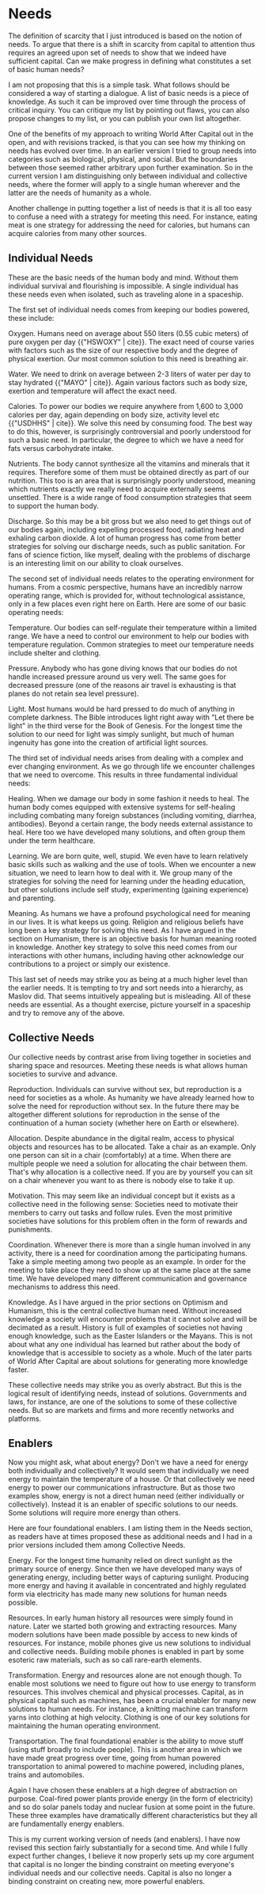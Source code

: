 # Needs

The definition of scarcity that I just introduced is based on the notion of needs. To argue that there is a shift in scarcity from capital to attention thus requires an agreed upon set of needs to show that we indeed have sufficient capital. Can we make progress in defining what constitutes a set of basic human needs?

I am not proposing that this is a simple task. What follows should be considered a way of starting a dialogue. A list of basic needs is a piece of knowledge. As such it can be improved over time through the process of critical inquiry. You can critique my list by pointing out flaws, you can also propose changes to my list, or you can publish your own list altogether.

One of the benefits of my approach to writing World After Capital out in the open, and with revisions tracked, is that you can see how my thinking on needs has evolved over time. In an earlier version I tried to group needs into categories such as biological, physical, and social. But the boundaries between those seemed rather arbitrary upon further examination. So in the current version I am distinguishing only between individual and collective needs, where the former will apply to a single human wherever and the latter are the needs of humanity as a whole.

Another challenge in putting together a list of needs is that it is all too easy to confuse a need with a strategy for meeting this need. For instance, eating meat is one strategy for addressing the need for calories, but humans can acquire calories from many other sources. 


## Individual Needs

These are the basic needs of the human body and mind. Without them individual survival and flourishing is impossible. A single individual has these needs even when isolated, such as traveling alone in a spaceship.

The first set of individual needs comes from keeping our bodies powered, these include:

Oxygen. Humans need on average about 550 liters (0.55 cubic meters) of pure oxygen per day {{"HSWOXY" | cite}}. The exact need of course varies with factors such as the size of our respective body and the degree of physical exertion. Our most common solution to this need is breathing air.

Water. We need to drink on average between 2-3 liters of water per day to stay hydrated {{"MAYO" | cite}}. Again various factors such as body size, exertion and temperature will affect the exact need.

Calories. To power our bodies we require anywhere from 1,600 to 3,000 calories per day, again depending on body size, activity level etc {{"USDHHS" | cite}}. We solve this need by consuming food. The best way to do this, however, is surprisingly controversial and poorly understood for such a basic need. In particular, the degree to which we have a need for fats versus carbohydrate intake.

Nutrients. The body cannot synthesize all the vitamins and minerals that it requires. Therefore some of them must be obtained directly as part of our nutrition. This too is an area that is surprisingly poorly understood, meaning which nutrients exactly we really need to acquire externally seems unsettled. There is a wide range of food consumption strategies that seem to support the human body.

Discharge. So this may be a bit gross but we also need to get things out of our bodies again, including expelling processed food, radiating heat and exhaling carbon dioxide. A lot of human progress has come from better strategies for solving our discharge needs, such as public sanitation. For fans of science fiction, like myself, dealing with the problems of discharge is an interesting limit on our ability to cloak ourselves.

The second set of individual needs relates to the operating environment for humans. From a cosmic perspective, humans have an incredibly narrow operating range, which is provided for, without technological assistance, only in a few places even right here on Earth. Here are some of our basic operating needs:

Temperature. Our bodies can self-regulate their temperature within a limited range. We have a need to control our environment to help our bodies with temperature regulation. Common strategies to meet our temperature needs include shelter and clothing.

Pressure. Anybody who has gone diving knows that our bodies do not handle increased pressure around us very well. The same goes for decreased pressure (one of the reasons air travel is exhausting is that planes do not retain sea level pressure).

Light. Most humans would be hard pressed to do much of anything in complete darkness. The Bible introduces light right away with "Let there be light" in the third verse for the Book of Genesis. For the longest time the solution to our need for light was simply sunlight, but much of human ingenuity has gone into the creation of artificial light sources. 

The third set of individual needs arises from dealing with a complex and ever changing environment. As we go through life we encounter challenges that we need to overcome. This results in three fundamental individual needs:

Healing. When we damage our body in some fashion it needs to heal. The human body comes equipped with extensive systems for self-healing including combating many foreign substances (including vomiting, diarrhea, antibodies). Beyond a certain range, the body needs external assistance to heal. Here too we have developed many solutions, and often group them under the term healthcare.

Learning. We are born quite, well, stupid. We even have to learn relatively basic skills such as walking and the use of tools. When we encounter a new situation, we need to learn how to deal with it. We group many of the strategies for solving the need for learning under the heading education, but other solutions include self study, experimenting (gaining experience) and parenting.

Meaning. As humans we have a profound psychological need for meaning in our lives. It is what keeps us going. Religion and religious beliefs have long been a key strategy for solving this need. As I have argued in the section on Humanism, there is an objective basis for human meaning rooted in knowledge. Another key strategy to solve this need comes from our interactions with other humans, including having other acknowledge our contributions to a project or simply our existence. 

This last set of needs may strike you as being at a much higher level than the earlier needs. It is tempting to try and sort needs into a hierarchy, as Maslov did. That seems intuitively appealing but is misleading. All of these needs are essential. As a thought exercise, picture yourself in a spaceship and try to remove any of the above.


## Collective Needs

Our collective needs by contrast arise from living together in societies and sharing space and resources. Meeting these needs is what allows human societies to survive and advance.

Reproduction. Individuals can survive without sex, but reproduction is a need for societies as a whole. As humanity we have already learned how to solve the need for reproduction without sex. In the future there may be altogether different solutions for reproduction in the sense of the continuation of a human society (whether here on Earth or elsewhere).

Allocation. Despite abundance in the digital realm, access to physical objects and resources has to be allocated. Take a chair as an example. Only one person can sit in a chair (comfortably) at a time. When there are multiple people we need a solution for allocating the chair between them. That&apos;s why allocation is a collective need. If you are by yourself you can sit on a chair whenever you want to as there is nobody else to take it up.

Motivation. This may seem like an individual concept but it exists as a collective need in the following sense: Societies need to motivate their members to carry out tasks and follow rules. Even the most primitive societies have solutions for this problem often in the form of rewards and punishments. 

Coordination. Whenever there is more than a single human involved in any activity, there is a need for coordination among the participating humans. Take a simple meeting among two people as an example. In order for the meeting to take place they need to show up at the same place at the same time. We have developed many different communication and governance mechanisms to address this need.

Knowledge. As I have argued in the prior sections on Optimism and Humanism, this is the central collective human need. Without increased knowledge a society will encounter problems that it cannot solve and will be decimated as a result. History is full of examples of societies not having enough knowledge, such as the Easter Islanders or the Mayans. This is not about what any one individual has learned but rather about the body of knowledge that is accessible to society as a whole. Much of the later parts of World After Capital are about solutions for generating more knowledge faster.

These collective needs may strike you as overly abstract. But this is the logical result of identifying needs, instead of solutions. Governments and laws, for instance, are one of the solutions to some of these collective needs. But so are markets and firms and more recently networks and platforms. 


## Enablers

Now you might ask, what about energy? Don&apos;t we have a need for energy both individually and collectively? It would seem that individually we need energy to maintain the temperature of a house. Or that collectively we need energy to power our communications infrastructure. But as those two examples show, energy is not a direct human need (either individually or collectively). Instead it is an enabler of specific solutions to our needs. Some solutions will require more energy than others. 

Here are four foundational enablers. I am listing them in the Needs section, as readers have at times proposed these as additional needs and I had in a prior versions included them among Collective Needs.

Energy. For the longest time humanity relied on direct sunlight as the primary source of energy. Since then we have developed many ways of generating energy, including better ways of capturing sunlight. Producing more energy and having it available in concentrated and highly regulated form via electricity has made many new solutions for human needs possible.

Resources. In early human history all resources were simply found in nature. Later we started both growing and extracting resources. Many modern solutions have been made possible by access to new kinds of resources. For instance, mobile phones give us new solutions to individual and collective needs. Building mobile phones is enabled in part by some esoteric raw materials, such as so call rare-earth elements. 

Transformation. Energy and resources alone are not enough though. To enable most solutions we need to figure out how to use energy to transform resources. This involves chemical and physical processes. Capital, as in physical capital such as machines, has been a crucial enabler for many new solutions to human needs. For instance, a knitting machine can transform yarns into clothing at high velocity. Clothing is one of our key solutions for maintaining the human operating environment.

Transportation. The final foundational enabler is the ability to move stuff (using stuff broadly to include people). This is another area in which we have made great progress over time, going from human powered transportation to animal powered to machine powered, including planes, trains and automobiles.

Again I have chosen these enablers at a high degree of abstraction on purpose. Coal-fired power plants provide energy (in the form of electricity) and so do solar panels today and nuclear fusion at some point in the future. These three examples have dramatically different characteristics but they all are fundamentally energy enablers. 

This is my current working version of needs (and enablers). I have now revised this section fairly substantially for a second time. And while I fully expect further changes, I believe it now properly sets up my core argument that capital is no longer the binding constraint on meeting everyone's individual needs and our collective needs. Capital is also no longer a binding constraint on creating new, more powerful enablers.

